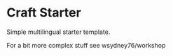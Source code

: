 # Craft Starter

Simple multilingual starter template.

For a bit more complex stuff see wsydney76/workshop
